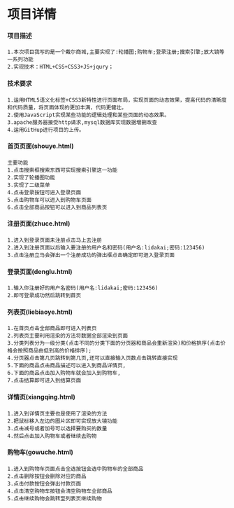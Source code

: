 # 项目详情

#### 项目描述

```
1.本次项目我写的是一个戴尔商城,主要实现了:轮播图;购物车;登录注册;搜索引擎;放大镜等一系列功能
2.实现技术：HTML+CSS+CSS3+JS+jqury；
```

#### 技术要求

```
1.运用HTML5语义化标签+CSS3新特性进行页面布局，实现页面的动态效果，提高代码的清晰度和代码质量，将页面体现的更加丰满，代码更健壮。
2.使用JavaScript实现某些功能的逻辑处理和某些页面的动态效果。
3.apache服务器接受http请求,mysql数据库实现数据增删改查
4.运用GitHup进行项目的上传。
```

#### 首页页面(shouye.html)

```
主要功能
1.点击搜索框搜索东西可实现搜索引擎这一功能
2.实现了轮播图功能
3.实现了二级菜单
4.点击登录按钮可进入登录页面
5.点击购物车可以进入到购物车页面
6.点击全部商品按钮可以进入到商品列表页
```

#### 注册页面(zhuce.html)

```
1.进入到登录页面未注册点击马上去注册
2.进入到注册页面以后输入要注册的用户名和密码(用户名:lidakai;密码:123456)
3.点击注册立马会弹出一个注册成功的弹出框点击确定即可进入登录页面
```

#### 登录页面(denglu.html)

```
1.输入你注册好的用户名密码(用户名:lidakai;密码:123456)
2.即可登录成功然后跳转到首页
```

#### 列表页(liebiaoye.html)

```
1.在首页点击全部商品即可进入列表页
2.列表页主要利用渲染的方法将数据全部渲染到页面
3.分类列表分为一级分类(点击不同的分类下面的分页器和商品会重新渲染)和价格排序(点击价格会按照商品由低到高的价格排序);
4.分页器点击第几页跳转到第几页,还可以直接输入页数点击跳转直接实现
5.下面的商品点击商品描述可以进入到商品详情页,
6.下面的商品点击加入购物车就会加入到购物车,
7.点击结算即可进入到结算页面
```

#### 详情页(xiangqing.html)

```
1.进入到详情页主要也是使用了渲染的方法
2.把鼠标移入左边的图片区即可实现放大镜功能
3.点击减号或者加号可以选择要购买的数量
4.然后点击加入购物车或者继续去购物
```

#### 购物车(gowuche.html)

```
1.进入到购物车页面点击全选按钮会选中购物车的全部商品
2.点击删除按钮会删除对应的商品
3.点击付款按钮会弹出付款页面
4.点击清空购物车按钮会清空购物车全部商品
5.点击继续购物会跳转至列表页继续购物
```

